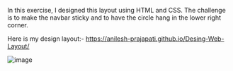 

In this exercise, I designed this layout using HTML and CSS. The challenge is to make the navbar sticky and to have the circle hang in the lower right corner.

Here is my design layout:- https://anilesh-prajapati.github.io/Desing-Web-Layout/

![image](https://github.com/anilesh-prajapati/Desing-Web-Layout/assets/65806802/ca98dcde-5371-43e5-8918-d8e9670bfea4)
